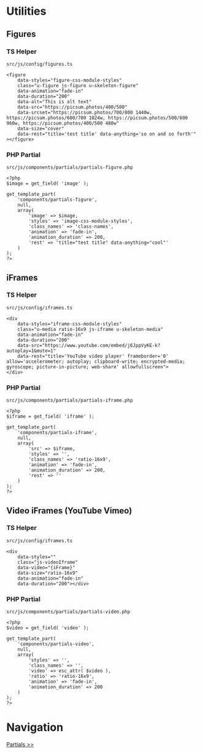 # Utilities

## Figures

### TS Helper

`src/js/config/figures.ts`

```
<figure
    data-styles="figure-css-module-styles"
    class="u-figure js-figure u-skeleton-figure"
    data-animation="fade-in"
    data-duration="200"
    data-alt="This is alt text"
    data-src="https://picsum.photos/400/500"
    data-srcset="https://picsum.photos/700/800 1440w, https://picsum.photos/600/700 1024w, https://picsum.photos/500/600 960w, https://picsum.photos/400/500 480w"
    data-size="cover"
    data-rest="title='test title' data-anything='so on and so forth'"
></figure>

```

### PHP Partial

`src/js/components/partials/partials-figure.php`

```
<?php
$image = get_field( 'image' );

get_template_part(
    'components/partials-figure',
    null,
    array(
        'image' => $image,
        'styles' => 'image-css-module-styles',
        'class_names' => 'class-names',
        'animation' => 'fade-in',
        'animation_duration' => 200,
        'rest' => 'title="test title" data-anything="cool"'
    )
);
?>
```

## iFrames

### TS Helper

`src/js/config/iframes.ts`

```
<div
    data-styles="iframe-css-module-styles"
    class="u-media ratio-16x9 js-iframe u-skeleton-media"
    data-animation="fade-in"
    data-duration="200"
    data-src="https://www.youtube.com/embed/j6JppVyKE-k?autoplay=1&mute=1"
    data-rest="title='YouTube video player' frameborder='0' allow='accelerometer; autoplay; clipboard-write; encrypted-media; gyroscope; picture-in-picture; web-share' allowfullscreen">
</div>

```

### PHP Partial

`src/js/components/partials/partials-iframe.php`

```
<?php
$iframe = get_field( 'iframe' );

get_template_part(
    'components/partials-iframe',
    null,
    array(
        'src' => $iframe,
        'styles' => '',
        'class_names' => 'ratio-16x9',
        'animation' => 'fade-in',
        'animation_duration' => 200,
        'rest' => ''
    )
);
?>
```

## Video iFrames (YouTube Vimeo)

### TS Helper

`src/js/config/iframes.ts`

```
<div
    data-styles=""
    class="js-videoIframe"
    data-video="{iFrame}"
    data-size="ratio-16x9"
    data-animation="fade-in"
    data-duration="200"></div>
```

### PHP Partial

`src/js/components/partials/partials-video.php`

```
<?php
$video = get_field( 'video' );

get_template_part(
    'components/partials-video',
    null,
    array(
        'styles' => '',
        'class_names' => '',
        'video' => esc_attr( $video ),
        'ratio' => 'ratio-16x9',
        'animation' => 'fade-in',
        'animation_duration' => 200
    )
);
?>
```

# Navigation

[Partials >>](partials.md)
